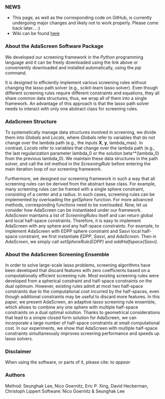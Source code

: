 ### NEWS
- This page, as well as the corresponding code on GitHub,
is currently undergoing major changes and likely not to work properly.
Please come back later... :)
- Wiki can be found [here](https://github.com/nicococo/AdaScreen/wiki)

### About the AdaScreen Software Package
We developed our screening framework in the _Python_ programming language
and it can be freely downloaded using the link above or conveniently
downloaded and installed automatically, using the _pip_ command.

It is designed to efficiently implement various screening rules without
changing the lasso path solver (e.g., scikit-learn lasso solver).
Even though different screening rules require different constraints
and equations, they all share common data structures; thus, we wrap all
of them into a single framework. An advantage of this approach is that
the lasso path solver needs to interact with only one abstract class for
screening rules.

### AdaScreen Structure
To systematically manage data structures involved in screening, we divide
them into _Globals_ and _Locals_, where _Globals_ refer to variables that
do not change over the lambda path (e.g., the inputs **X**, **y**, lambda_max).
In contrast, _Locals_ refer to variables that change over the lambda path
(e.g., the last regularization parameter lambda_0 or the solution beta^*(lambda_0)
from the previous lambda_0). We maintain these data structures in the path solver,
and call the _init_ method in the _ScreeningRule_ before entering the
main iteration loop of our screening framework.

Furthermore, we designed our screening framework in such a way that
all screening rules can be derived from the abstract base class. For example,
many screening rules can be framed with a single sphere constraint,
consisting of a center and a radius. In such cases, screening rules can be
implemented by overloading the _getSphere_ function. For more advanced methods,
corresponding functions need to be overloaded. Now, let us consider how AdaScreen
can be instantiated under our framework. _AdaScreen_ maintains a list of
_ScreeningRules_ itself and can return global and local half-space constraints.
Therefore, it is easy to implement AdaScreen with any sphere and any half-space
constraints. For example, to implement AdaScreen with EDPP sphere constraint
and Sasvi local half-space constraint, we first instantiate _EDPP_, _Sasvi_,
and _AdaScreen_. Then in _AdaScreen_, we simply call _setSphereRule(EDPP)_
and _addHalfspace(Sasvi)_.

### About the AdaScreen Screening Ensemble
In order to solve large-scale lasso problems, screening algorithms have been
developed that discard features with zero coefficients based on a computationally
efficient screening rule. Most existing screening rules were developed from
a spherical constraint and half-space constraints on the dual optimum. However,
existing rules admit at most two half-space constraints due to the computational
cost incurred by the half-spaces, even though additional constraints may be useful
to discard more features. In this paper, we present AdaScreen, an adaptive lasso
screening rule ensemble, which allows to combine any one sphere with multiple
half-space constraints on a dual optimal solution. Thanks to geometrical considerations
that lead to a simple closed form solution for AdaScreen, we can incorporate a large
number of half-space constraints at small computational cost. In our experiments,
we show that AdaScreen with multiple half-space constraints simultaneously improves
screening performance and speeds up lasso solvers.

### Disclaimer
When using the software, or parts of it, please cite:
_to appear_

### Authors
Method: Seunghak Lee, Nico Goernitz, Eric P. Xing, David Heckerman, Christoph Lippert
Software: Nico Goernitz & Seunghak Lee
